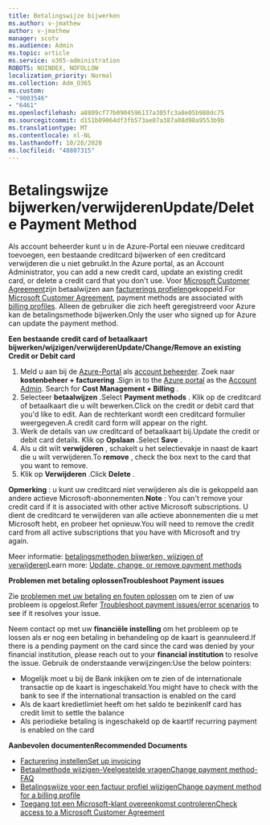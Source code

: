 ```yaml
---
title: Betalingswijze bijwerken
ms.author: v-jmathew
author: v-jmathew
manager: scotv
ms.audience: Admin
ms.topic: article
ms.service: o365-administration
ROBOTS: NOINDEX, NOFOLLOW
localization_priority: Normal
ms.collection: Adm_O365
ms.custom:
- "9003546"
- "6461"
ms.openlocfilehash: a8809cf77b0904596137a305fc3a8e05b988dc75
ms.sourcegitcommit: d151b09064df3fb573ae07a387a08d98a9553b9b
ms.translationtype: MT
ms.contentlocale: nl-NL
ms.lasthandoff: 10/28/2020
ms.locfileid: "48807315"
---
```

# <a name="updatedelete-payment-method"></a><span data-ttu-id="fc903-102">Betalingswijze bijwerken/verwijderen</span><span class="sxs-lookup"><span data-stu-id="fc903-102">Update/Delete Payment Method</span></span>

<span data-ttu-id="fc903-103">Als account beheerder kunt u in de Azure-Portal een nieuwe creditcard toevoegen, een bestaande creditcard bijwerken of een creditcard verwijderen die u niet gebruikt.</span><span class="sxs-lookup"><span data-stu-id="fc903-103">In the Azure portal, as an Account Administrator, you can add a new credit card, update an existing credit card, or delete a credit card that you don't use.</span></span> <span data-ttu-id="fc903-104">Voor [Microsoft Customer Agreement](https://docs.microsoft.com/azure/billing/billing-how-to-change-credit-card?WT.mc_id=Portal-Microsoft_Azure_Support#check-access-to-a-microsoft-customer-agreement)zijn betaalwijzen aan [facturerings profielen](https://docs.microsoft.com/azure/billing/billing-how-to-change-credit-card?WT.mc_id=Portal-Microsoft_Azure_Support#change-payment-method-for-a-billing-profile)gekoppeld.</span><span class="sxs-lookup"><span data-stu-id="fc903-104">For [Microsoft Customer Agreement](https://docs.microsoft.com/azure/billing/billing-how-to-change-credit-card?WT.mc_id=Portal-Microsoft_Azure_Support#check-access-to-a-microsoft-customer-agreement), payment methods are associated with [billing profiles](https://docs.microsoft.com/azure/billing/billing-how-to-change-credit-card?WT.mc_id=Portal-Microsoft_Azure_Support#change-payment-method-for-a-billing-profile).</span></span> <span data-ttu-id="fc903-105">Alleen de gebruiker die zich heeft geregistreerd voor Azure kan de betalingsmethode bijwerken.</span><span class="sxs-lookup"><span data-stu-id="fc903-105">Only the user who signed up for Azure can update the payment method.</span></span>

<span data-ttu-id="fc903-106">**Een bestaande credit card of betaalkaart bijwerken/wijzigen/verwijderen**</span><span class="sxs-lookup"><span data-stu-id="fc903-106">**Update/Change/Remove an existing Credit or Debit card**</span></span>

1.  <span data-ttu-id="fc903-107">Meld u aan bij de [Azure-Portal](https://portal.azure.com/) als [account beheerder](https://docs.microsoft.com/azure/billing/billing-subscription-transfer?WT.mc_id=Portal-Microsoft_Azure_Support#whoisaa). Zoek naar **kostenbeheer + facturering** .</span><span class="sxs-lookup"><span data-stu-id="fc903-107">Sign in to the [Azure portal](https://portal.azure.com/) as the [Account Admin](https://docs.microsoft.com/azure/billing/billing-subscription-transfer?WT.mc_id=Portal-Microsoft_Azure_Support#whoisaa). Search for **Cost Management + Billing** .</span></span>
2.  <span data-ttu-id="fc903-108">Selecteer **betaalwijzen** .</span><span class="sxs-lookup"><span data-stu-id="fc903-108">Select **Payment methods** .</span></span> <span data-ttu-id="fc903-109">Klik op de creditcard of betaalkaart die u wilt bewerken.</span><span class="sxs-lookup"><span data-stu-id="fc903-109">Click on the credit or debit card that you'd like to edit.</span></span> <span data-ttu-id="fc903-110">Aan de rechterkant wordt een creditcard formulier weergegeven.</span><span class="sxs-lookup"><span data-stu-id="fc903-110">A credit card form will appear on the right.</span></span>
3.  <span data-ttu-id="fc903-111">Werk de details van uw creditcard of betaalkaart bij.</span><span class="sxs-lookup"><span data-stu-id="fc903-111">Update the credit or debit card details.</span></span> <span data-ttu-id="fc903-112">Klik op **Opslaan** .</span><span class="sxs-lookup"><span data-stu-id="fc903-112">Select **Save** .</span></span>
4.  <span data-ttu-id="fc903-113">Als u dit wilt **verwijderen** , schakelt u het selectievakje in naast de kaart die u wilt verwijderen.</span><span class="sxs-lookup"><span data-stu-id="fc903-113">To **remove** , check the box next to the card that you want to remove.</span></span>
5.  <span data-ttu-id="fc903-114">Klik op **Verwijderen** .</span><span class="sxs-lookup"><span data-stu-id="fc903-114">Click **Delete** .</span></span>

<span data-ttu-id="fc903-115">**Opmerking** : u kunt uw creditcard niet verwijderen als die is gekoppeld aan andere actieve Microsoft-abonnementen.</span><span class="sxs-lookup"><span data-stu-id="fc903-115">**Note** : You can't remove your credit card if it is associated with other active Microsoft subscriptions.</span></span> <span data-ttu-id="fc903-116">U dient de creditcard te verwijderen van alle actieve abonnementen die u met Microsoft hebt, en probeer het opnieuw.</span><span class="sxs-lookup"><span data-stu-id="fc903-116">You will need to remove the credit card from all active subscriptions that you have with Microsoft and try again.</span></span>

<span data-ttu-id="fc903-117">Meer informatie: [betalingsmethoden bijwerken, wijzigen of verwijderen](https://docs.microsoft.com/azure/billing/billing-how-to-change-credit-card?WT.mc_id=Portal-Microsoft_Azure_Support)</span><span class="sxs-lookup"><span data-stu-id="fc903-117">Learn more: [Update, change, or remove payment methods](https://docs.microsoft.com/azure/billing/billing-how-to-change-credit-card?WT.mc_id=Portal-Microsoft_Azure_Support)</span></span>

<span data-ttu-id="fc903-118">**Problemen met betaling oplossen**</span><span class="sxs-lookup"><span data-stu-id="fc903-118">**Troubleshoot Payment issues**</span></span>

<span data-ttu-id="fc903-119">Zie [problemen met uw betaling en fouten oplossen](https://support.microsoft.com/help/4505172/troubleshooting-payment-issues) om te zien of uw probleem is opgelost.</span><span class="sxs-lookup"><span data-stu-id="fc903-119">Refer [Troubleshoot payment issues/error scenarios](https://support.microsoft.com/help/4505172/troubleshooting-payment-issues) to see if it resolves your issue.</span></span>

<span data-ttu-id="fc903-120">Neem contact op met uw **financiële instelling** om het probleem op te lossen als er nog een betaling in behandeling op de kaart is geannuleerd.</span><span class="sxs-lookup"><span data-stu-id="fc903-120">If there is a pending payment on the card since the card was denied by your financial institution, please reach out to your **financial institution** to resolve the issue.</span></span> <span data-ttu-id="fc903-121">Gebruik de onderstaande verwijzingen:</span><span class="sxs-lookup"><span data-stu-id="fc903-121">Use the below pointers:</span></span>

- <span data-ttu-id="fc903-122">Mogelijk moet u bij de Bank inkijken om te zien of de internationale transactie op de kaart is ingeschakeld.</span><span class="sxs-lookup"><span data-stu-id="fc903-122">You might have to check with the bank to see if the international transaction is enabled on the card</span></span>
- <span data-ttu-id="fc903-123">Als de kaart kredietlimiet heeft om het saldo te bezinken</span><span class="sxs-lookup"><span data-stu-id="fc903-123">If card has credit limit to settle the balance</span></span>
- <span data-ttu-id="fc903-124">Als periodieke betaling is ingeschakeld op de kaart</span><span class="sxs-lookup"><span data-stu-id="fc903-124">If recurring payment is enabled on the card</span></span>

<span data-ttu-id="fc903-125">**Aanbevolen documenten**</span><span class="sxs-lookup"><span data-stu-id="fc903-125">**Recommended Documents**</span></span>

- [<span data-ttu-id="fc903-126">Facturering instellen</span><span class="sxs-lookup"><span data-stu-id="fc903-126">Set up invoicing</span></span>](https://azure.microsoft.com/pricing/invoicing/)
- [<span data-ttu-id="fc903-127">Betaalmethode wijzigen-Veelgestelde vragen</span><span class="sxs-lookup"><span data-stu-id="fc903-127">Change payment method- FAQ</span></span>](https://docs.microsoft.com/azure/billing/billing-how-to-change-credit-card?WT.mc_id=Portal-Microsoft_Azure_Support#frequently-asked-questions)
- [<span data-ttu-id="fc903-128">Betalingswijze voor een factuur profiel wijzigen</span><span class="sxs-lookup"><span data-stu-id="fc903-128">Change payment method for a billing profile</span></span>](https://docs.microsoft.com/azure/billing/billing-how-to-change-credit-card?WT.mc_id=Portal-Microsoft_Azure_Support#change-payment-method-for-a-billing-profile)
- [<span data-ttu-id="fc903-129">Toegang tot een Microsoft-klant overeenkomst controleren</span><span class="sxs-lookup"><span data-stu-id="fc903-129">Check access to a Microsoft Customer Agreement</span></span>](https://docs.microsoft.com/azure/billing/billing-how-to-change-credit-card?WT.mc_id=Portal-Microsoft_Azure_Support#check-access-to-a-microsoft-customer-agreement)
